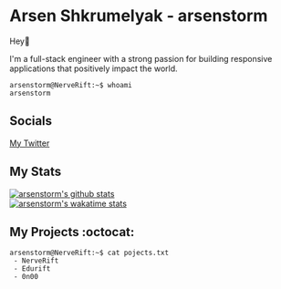 # Arsen Shkrumelyak - arsenstorm

Hey👋

I'm a full-stack engineer with a strong passion for building responsive applications that positively impact the world.


```console
arsenstorm@NerveRift:~$ whoami
arsenstorm
```

## Socials
[My Twitter](https://twitter.com/arsenstorm)

## My Stats
<a href="https://github.com/arsenstorm" target="_blank">
  <img src="https://github-readme-stats.vercel.app/api?username=arsenstorm&count_private=true&show_icons=true&hide_border=true&hide_title=true&theme=tokyonight" alt="arsenstorm's github stats" />
</a>
<br>
<a href="https://wakatime.com/@arsenstorm" target="_blank">
  <img src="https://github-readme-stats.vercel.app/api/wakatime?username=arsenstorm&hide_border=true&theme=tokyonight" alt="arsenstorm's wakatime stats" />
</a>

## My Projects :octocat:

```console
arsenstorm@NerveRift:~$ cat pojects.txt
 - NerveRift
 - Edurift
 - 0n00
```
